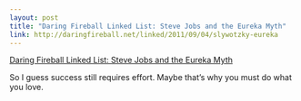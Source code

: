 ```yaml
--- 
layout: post
title: "Daring Fireball Linked List: Steve Jobs and the Eureka Myth"
link: http://daringfireball.net/linked/2011/09/04/slywotzky-eureka
---
```

<a href=
"http://daringfireball.net/linked/2011/09/04/slywotzky-eureka">Daring
Fireball Linked List: Steve Jobs and the Eureka Myth</a><br>

<p>So I guess success still requires effort. Maybe that’s why you
must do what you love.</p>
